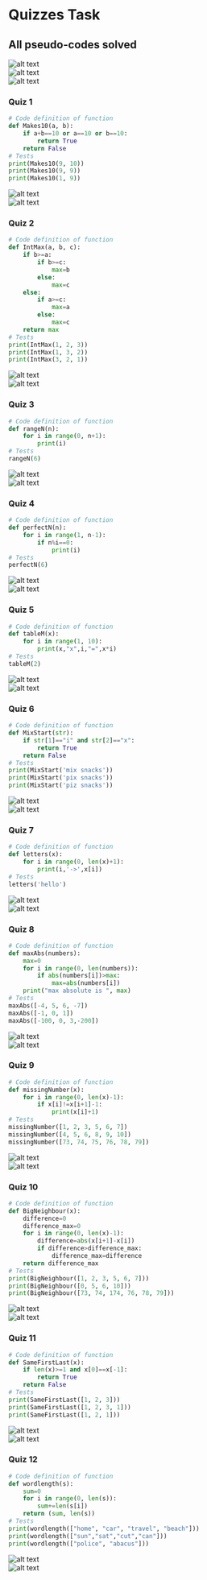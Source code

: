 # Quizzes Task 
## All pseudo-codes solved
![alt text](pseudo1.jpg) <br>
![alt text](pseudo2.jpg) <br>
![alt text](pseudo3.jpg) <br>
### Quiz 1
```py
# Code definition of function
def Makes10(a, b):
    if a+b==10 or a==10 or b==10:
        return True
    return False
# Tests
print(Makes10(9, 10))
print(Makes10(9, 9))
print(Makes10(1, 9))
```
![alt text](Q1test.png) <br>
![alt text](flow1.jpg) <br>
### Quiz 2
```py
# Code definition of function
def IntMax(a, b, c):
    if b>=a:
        if b>=c:
            max=b
        else:
            max=c
    else:
        if a>=c:
            max=a
        else:
            max=c
    return max
# Tests
print(IntMax(1, 2, 3))
print(IntMax(1, 3, 2))
print(IntMax(3, 2, 1))
```
![alt text](Q2test.png) <br>
![alt text](flow2.jpg) <br>
### Quiz 3
```py
# Code definition of function
def rangeN(n):
    for i in range(0, n+1):
        print(i)
# Tests
rangeN(6)
```
![alt text](Q3test.png) <br>
![alt text](flow3.jpg) <br>
### Quiz 4
```py
# Code definition of function
def perfectN(n):
    for i in range(1, n-1):
        if n%i==0:
            print(i)
# Tests
perfectN(6)
```
![alt text](Q4test.png) <br>
![alt text](flow4.jpg) <br>
### Quiz 5 
```py
# Code definition of function
def tableM(x):
    for i in range(1, 10):
        print(x,"x",i,"=",x*i)
# Tests
tableM(2)
```
![alt text](Q5test.png) <br>
![alt text](flow5.jpg) <br>
### Quiz 6
```py
# Code definition of function
def MixStart(str):
    if str[1]=="i" and str[2]=="x":
        return True
    return False
# Tests
print(MixStart('mix snacks'))
print(MixStart('pix snacks'))
print(MixStart('piz snacks'))
```
![alt text](Q6test.png) <br>
![alt text](flow6.jpg) <br>
### Quiz 7
```py
# Code definition of function
def letters(x):
    for i in range(0, len(x)+1):
        print(i,'->',x[i])
# Tests
letters('hello')
```
![alt text](Q7test.png) <br>
![alt text](flow7.jpg) <br>
### Quiz 8
```py
# Code definition of function
def maxAbs(numbers):
    max=0
    for i in range(0, len(numbers)):
        if abs(numbers[i])>max:
            max=abs(numbers[i])
    print("max absolute is ", max)
# Tests
maxAbs([-4, 5, 6, -7])
maxAbs([-1, 0, 1])
maxAbs([-100, 0, 3,-200])
```
![alt text](Q8test.png) <br>
![alt text](flow8.jpg) <br>
### Quiz 9
```py
# Code definition of function
def missingNumber(x):
    for i in range(0, len(x)-1):
        if x[i]!=x[i+1]-1:
            print(x[i]+1)
# Tests
missingNumber([1, 2, 3, 5, 6, 7])
missingNumber([4, 5, 6, 8, 9, 10])
missingNumber([73, 74, 75, 76, 78, 79])
```
![alt text](Q9test.png) <br>
![alt text](flow9.jpg) <br>
### Quiz 10
```py
# Code definition of function
def BigNeighbour(x):
    difference=0
    difference_max=0
    for i in range(0, len(x)-1):
        difference=abs(x[i+1]-x[i])
        if difference>difference_max:
            difference_max=difference
    return difference_max
# Tests
print(BigNeighbour([1, 2, 3, 5, 6, 7])) 
print(BigNeighbour([0, 5, 6, 10]))
print(BigNeighbour([73, 74, 174, 76, 78, 79]))
```
![alt text](Q10test.png) <br>
![alt text](flow10.jpg) <br>
### Quiz 11
```py
# Code definition of function
def SameFirstLast(x):
    if len(x)>=1 and x[0]==x[-1]:
        return True
    return False
# Tests
print(SameFirstLast([1, 2, 3]))
print(SameFirstLast([1, 2, 3, 1]))
print(SameFirstLast([1, 2, 1]))
```
![alt text](Q11test.png) <br>
![alt text](flow11.jpg) <br>
### Quiz 12
```py
# Code definition of function
def wordlength(s):
    sum=0
    for i in range(0, len(s)):
        sum+=len(s[i])
    return (sum, len(s))
# Tests
print(wordlength(["home", "car", "travel", "beach"]))
print(wordlength(["sun","sat","cut","can"]))
print(wordlength(["police", "abacus"]))
```
![alt text](Q12test.png) <br>
![alt text](flow12.jpg) <br>

